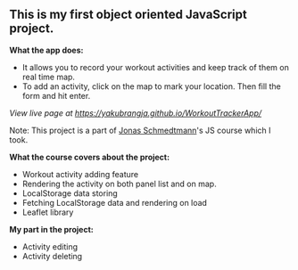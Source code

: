 ## This is my first object oriented JavaScript project.

**What the app does:**

-  It allows you to record your workout activities and keep track of them on real time map.
-  To add an activity, click on the map to mark your location. Then fill the form and hit enter.

*View live page at https://yakubrangja.github.io/WorkoutTrackerApp/*

Note: This project is a part of [Jonas Schmedtmann](https://twitter.com/jonasschmedtman)'s JS course which I took.

**What the course covers about the project:**

- Workout activity adding feature
- Rendering the activity on both panel list and on map.
- LocalStorage data storing
- Fetching LocalStorage data and rendering on load
- Leaflet library

**My part in the project:**

- Activity editing
- Activity deleting

